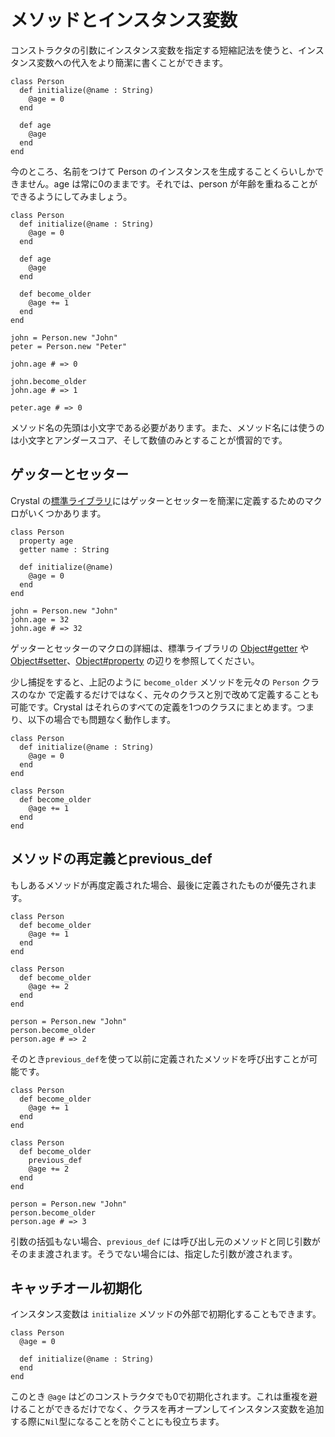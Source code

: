 # メソッドとインスタンス変数

コンストラクタの引数にインスタンス変数を指定する短縮記法を使うと、インスタンス変数への代入をより簡潔に書くことができます。

```crystal
class Person
  def initialize(@name : String)
    @age = 0
  end

  def age
    @age
  end
end
```

今のところ、名前をつけて Person のインスタンスを生成することくらいしかできません。age は常に0のままです。それでは、person が年齢を重ねることができるようにしてみましょう。

```crystal
class Person
  def initialize(@name : String)
    @age = 0
  end

  def age
    @age
  end

  def become_older
    @age += 1
  end
end

john = Person.new "John"
peter = Person.new "Peter"

john.age # => 0

john.become_older
john.age # => 1

peter.age # => 0
```

メソッド名の先頭は小文字である必要があります。また、メソッド名には使うのは小文字とアンダースコア、そして数値のみとすることが慣習的です。

## ゲッターとセッター

Crystal の[標準ライブラリ](https://crystal-lang.org/api)にはゲッターとセッターを簡潔に定義するためのマクロがいくつかあります。

```crystal
class Person
  property age
  getter name : String

  def initialize(@name)
    @age = 0
  end
end

john = Person.new "John"
john.age = 32
john.age # => 32
```

ゲッターとセッターのマクロの詳細は、標準ライブラリの [Object#getter](https://crystal-lang.org/api/latest/Object.html#getter%28%2Anames%2C%26block%29-macro) や [Object#setter](https://crystal-lang.org/api/latest/Object.html#setter%28%2Anames%29-macro)、[Object#property](https://crystal-lang.org/api/latest/Object.html#property%28%2Anames%2C%26block%29-macro) の辺りを参照してください。

少し捕捉をすると、上記のように `become_older` メソッドを元々の `Person` クラスのなか で定義するだけではなく、元々のクラスと別で改めて定義することも可能です。Crystal はそれらのすべての定義を1つのクラスにまとめます。つまり、以下の場合でも問題なく動作します。

```crystal
class Person
  def initialize(@name : String)
    @age = 0
  end
end

class Person
  def become_older
    @age += 1
  end
end
```

## メソッドの再定義とprevious_def

もしあるメソッドが再度定義された場合、最後に定義されたものが優先されます。

```crystal
class Person
  def become_older
    @age += 1
  end
end

class Person
  def become_older
    @age += 2
  end
end

person = Person.new "John"
person.become_older
person.age # => 2
```

そのとき`previous_def`を使って以前に定義されたメソッドを呼び出すことが可能です。

```crystal
class Person
  def become_older
    @age += 1
  end
end

class Person
  def become_older
    previous_def
    @age += 2
  end
end

person = Person.new "John"
person.become_older
person.age # => 3
```

引数の括弧もない場合、`previous_def` には呼び出し元のメソッドと同じ引数がそのまま渡されます。そうでない場合には、指定した引数が渡されます。

## キャッチオール初期化

インスタンス変数は `initialize` メソッドの外部で初期化することもできます。

```crystal
class Person
  @age = 0

  def initialize(@name : String)
  end
end
```

このとき `@age` はどのコンストラクタでも0で初期化されます。これは重複を避けることができるだけでなく、クラスを再オープンしてインスタンス変数を追加する際に`Nil`型になることを防ぐことにも役立ちます。
